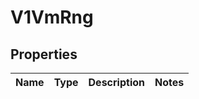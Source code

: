 # V1VmRng

## Properties
Name | Type | Description | Notes
------------ | ------------- | ------------- | -------------
